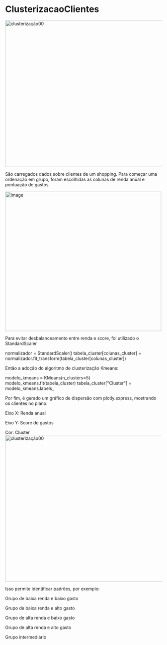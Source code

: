 # ClusterizacaoClientes

<img width="1081" height="470" alt="clusterização00" src="https://github.com/user-attachments/assets/f7d8c56d-257e-4325-bc77-79255db33dcb" />

São carregados dados sobre clientes de um shopping. Para começar uma ordenação em grupo, foram escolhidas as colunas de renda anual e pontuação de gastos.

<img width="502" height="447" alt="image" src="https://github.com/user-attachments/assets/08842f6b-5309-4bab-990c-6eb768bf011d" />

Para evitar desbalanceamento entre renda e score, foi utilizado o StandardScaler

normalizador = StandardScaler()
tabela_cluster[colunas_cluster] = normalizador.fit_transform(tabela_cluster[colunas_cluster])

Então a adoção do algoritmo de clusterização Kmeans:

modelo_kmeans = KMeans(n_clusters=5)
modelo_kmeans.fit(tabela_cluster)
tabela_cluster["Cluster"] = modelo_kmeans.labels_

Por fim, é gerado um gráfico de dispersão com plotly.express, mostrando os clientes no plano:

Eixo X: Renda anual

Eixo Y: Score de gastos

Cor: Cluster
<img width="1081" height="470" alt="clusterização00" src="https://github.com/user-attachments/assets/f7d8c56d-257e-4325-bc77-79255db33dcb" />

Isso permite identificar padrões, por exemplo:

Grupo de baixa renda e baixo gasto

Grupo de baixa renda e alto gasto

Grupo de alta renda e baixo gasto

Grupo de alta renda e alto gasto

Grupo intermediário
